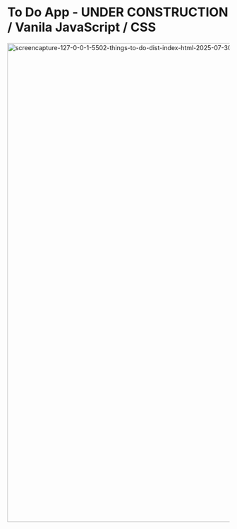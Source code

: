 # To Do App - UNDER CONSTRUCTION / Vanila JavaScript / CSS
<img width="1920" height="1085" alt="screencapture-127-0-0-1-5502-things-to-do-dist-index-html-2025-07-30-16_47_11" src="https://github.com/user-attachments/assets/79c0d181-e5f2-46c9-83e6-c8abb8f70da4" />
